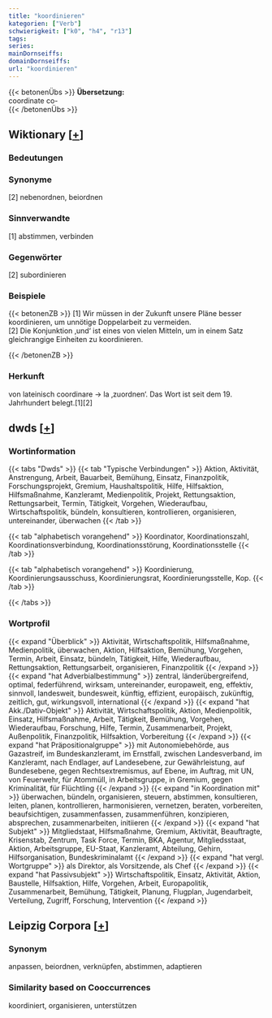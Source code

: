 ```yaml
---
title: "koordinieren"
kategorien: ["Verb"]
schwierigkeit: ["k0", "h4", "r13"]
tags:
series:
mainDornseiffs:
domainDornseiffs:
url: "koordinieren"
---
```


{{< betonenÜbs >}}
**Übersetzung:**  
coordinate co-  
{{< /betonenÜbs >}}

## Wiktionary [[+](https://de.wiktionary.org/wiki/koordinieren)]

### Bedeutungen

### Synonyme
[2] nebenordnen, beiordnen  

### Sinnverwandte
[1] abstimmen, verbinden  

### Gegenwörter
[2] subordinieren  

### Beispiele
{{< betonenZB >}}
[1] Wir müssen in der Zukunft unsere Pläne besser koordinieren, um unnötige Doppelarbeit zu vermeiden.  
[2] Die Konjunktion ‚und‘ ist eines von vielen Mitteln, um in einem Satz gleichrangige Einheiten zu koordinieren.  

{{< /betonenZB >}}
### Herkunft
von lateinisch coordinare → la ‚zuordnen‘. Das Wort ist seit dem 19. Jahrhundert belegt.[1][2]  



## dwds [[+](https://www.dwds.de/wb/koordinieren)]

### Wortinformation
{{< tabs "Dwds" >}}
{{< tab "Typische Verbindungen" >}}
Aktion, Aktivität, Anstrengung, Arbeit, Bauarbeit, Bemühung, Einsatz, Finanzpolitik, Forschungsprojekt, Gremium, Haushaltspolitik, Hilfe, Hilfsaktion, Hilfsmaßnahme, Kanzleramt, Medienpolitik, Projekt, Rettungsaktion, Rettungsarbeit, Termin, Tätigkeit, Vorgehen, Wiederaufbau, Wirtschaftspolitik, bündeln, konsultieren, kontrollieren, organisieren, untereinander, überwachen
{{< /tab >}}

{{< tab "alphabetisch vorangehend" >}}
Koordinator, Koordinationszahl, Koordinationsverbindung, Koordinationsstörung, Koordinationsstelle
{{< /tab >}}

{{< tab "alphabetisch vorangehend" >}}
Koordinierung, Koordinierungsausschuss, Koordinierungsrat, Koordinierungsstelle, Kop.
{{< /tab >}}

{{< /tabs >}}

### Wortprofil
{{< expand "Überblick" >}} Aktivität, Wirtschaftspolitik, Hilfsmaßnahme, Medienpolitik, überwachen, Aktion, Hilfsaktion, Bemühung, Vorgehen, Termin, Arbeit, Einsatz, bündeln, Tätigkeit, Hilfe, Wiederaufbau, Rettungsaktion, Rettungsarbeit, organisieren, Finanzpolitik {{< /expand >}}
{{< expand "hat Adverbialbestimmung" >}} zentral, länderübergreifend, optimal, federführend, wirksam, untereinander, europaweit, eng, effektiv, sinnvoll, landesweit, bundesweit, künftig, effizient, europäisch, zukünftig, zeitlich, gut, wirkungsvoll, international {{< /expand >}}
{{< expand "hat Akk./Dativ-Objekt" >}} Aktivität, Wirtschaftspolitik, Aktion, Medienpolitik, Einsatz, Hilfsmaßnahme, Arbeit, Tätigkeit, Bemühung, Vorgehen, Wiederaufbau, Forschung, Hilfe, Termin, Zusammenarbeit, Projekt, Außenpolitik, Finanzpolitik, Hilfsaktion, Vorbereitung {{< /expand >}}
{{< expand "hat Präpositionalgruppe" >}} mit Autonomiebehörde, aus Gazastreif, im Bundeskanzleramt, im Ernstfall, zwischen Landesverband, im Kanzleramt, nach Endlager, auf Landesebene, zur Gewährleistung, auf Bundesebene, gegen Rechtsextremismus, auf Ebene, im Auftrag, mit UN, von Feuerwehr, für Atommüll, in Arbeitsgruppe, in Gremium, gegen Kriminalität, für Flüchtling {{< /expand >}}
{{< expand "in Koordination mit" >}} überwachen, bündeln, organisieren, steuern, abstimmen, konsultieren, leiten, planen, kontrollieren, harmonisieren, vernetzen, beraten, vorbereiten, beaufsichtigen, zusammenfassen, zusammenführen, konzipieren, absprechen, zusammenarbeiten, initiieren {{< /expand >}}
{{< expand "hat Subjekt" >}} Mitgliedstaat, Hilfsmaßnahme, Gremium, Aktivität, Beauftragte, Krisenstab, Zentrum, Task Force, Termin, BKA, Agentur, Mitgliedsstaat, Aktion, Arbeitsgruppe, EU-Staat, Kanzleramt, Abteilung, Gehirn, Hilfsorganisation, Bundeskriminalamt {{< /expand >}}
{{< expand "hat vergl. Wortgruppe" >}} als Direktor, als Vorsitzende, als Chef {{< /expand >}}
{{< expand "hat Passivsubjekt" >}} Wirtschaftspolitik, Einsatz, Aktivität, Aktion, Baustelle, Hilfsaktion, Hilfe, Vorgehen, Arbeit, Europapolitik, Zusammenarbeit, Bemühung, Tätigkeit, Planung, Flugplan, Jugendarbeit, Verteilung, Zugriff, Forschung, Intervention {{< /expand >}}

## Leipzig Corpora [[+](https://corpora.uni-leipzig.de/en/res?word=koordinieren&corpusId=deu_newscrawl-public_2018)]


### Synonym
anpassen, beiordnen, verknüpfen, abstimmen, adaptieren


### Similarity based on Cooccurrences
koordiniert, organisieren, unterstützen


